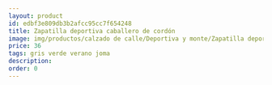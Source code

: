 ```yaml
---
layout: product
id: edbf3e809db3b2afcc95cc7f654248
title: Zapatilla deportiva caballero de cordón 
image: img/productos/calzado de calle/Deportiva y monte/Zapatilla deportiva caballero de cordón =36=gris verde verano joma.webp
price: 36
tags: gris verde verano joma
description: 
order: 0
---
```

